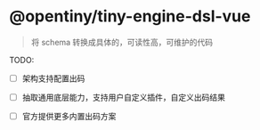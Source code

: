 # @opentiny/tiny-engine-dsl-vue

> 将 schema 转换成具体的，可读性高，可维护的代码


TODO:

- [ ] 架构支持配置出码
- [ ] 抽取通用底层能力，支持用户自定义插件，自定义出码结果
- [ ] 官方提供更多内置出码方案

